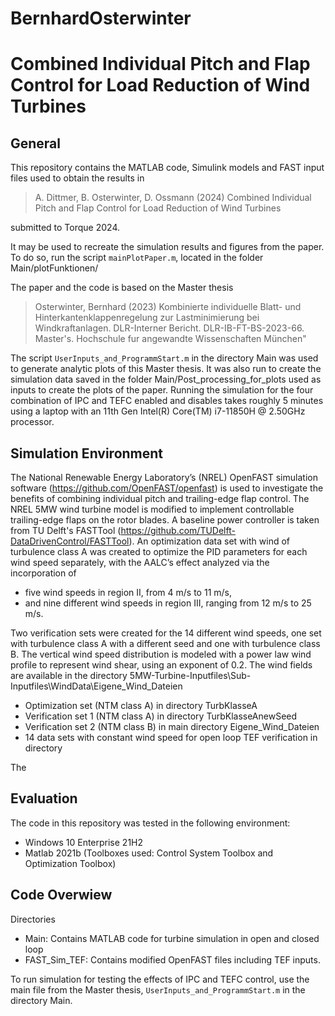 # BernhardOsterwinter

# Combined Individual Pitch and Flap Control for Load Reduction of Wind Turbines 
## General

This repository contains the MATLAB code, Simulink models and FAST input files used to obtain the results in 
> A. Dittmer, B. Osterwinter, D. Ossmann (2024) Combined Individual Pitch and Flap Control for Load Reduction of Wind Turbines

submitted to Torque 2024.

It may be used to recreate the simulation results and figures from the paper. To do so, run the script `mainPlotPaper.m`, located in the folder Main/plotFunktionen/

The paper and the code is based on the Master thesis 
> Osterwinter, Bernhard (2023) Kombinierte individuelle Blatt- und Hinterkantenklappenregelung zur Lastminimierung bei Windkraftanlagen. DLR-Interner Bericht. DLR-IB-FT-BS-2023-66. Master's. Hochschule fur angewandte Wissenschaften München"

The script `UserInputs_and_ProgrammStart.m` in the directory Main was used to generate analytic plots of this Master thesis. It was also run to create the simulation data saved in the folder Main/Post_processing_for_plots used as inputs to create the plots of the paper. Running the simulation for the four combination of IPC and TEFC enabled and disables takes roughly 5 minutes using a laptop with an 11th Gen Intel(R) Core(TM) i7-11850H @ 2.50GHz processor.

## Simulation Environment

The National Renewable Energy Laboratory’s (NREL) OpenFAST simulation software (https://github.com/OpenFAST/openfast) is used to investigate the benefits of combining individual pitch and trailing-edge flap control. The NREL 5MW wind turbine model is  modified to implement controllable trailing-edge flaps on the rotor blades.
A baseline power controller is taken from TU Delft's FASTTool (https://github.com/TUDelft-DataDrivenControl/FASTTool). An optimization data set with wind of turbulence class A was created to optimize the PID
parameters for each wind speed separately, with the AALC’s effect analyzed via the incorporation of 
* five wind speeds in region II, from 4 m/s to 11 m/s, 
* and nine different wind speeds in region III, ranging from 12 m/s to 25 m/s. 

Two verification sets were created for the 14 different wind speeds, one set with turbulence class A with a different seed and one with turbulence class B.
The vertical wind speed distribution is modeled with a power law wind profile to represent wind shear, using an exponent of 0.2. The wind fields are available in the directory 5MW-Turbine-Inputfiles\Sub-Inputfiles\WindData\Eigene_Wind_Dateien
* Optimization set (NTM class A) in directory TurbKlasseA
* Verification set 1 (NTM class A) in directory TurbKlasseAnewSeed
* Verification set 2 (NTM class B) in main directory Eigene_Wind_Dateien
* 14 data sets with constant wind speed for open loop TEF verification in directory

The  

## Evaluation 

The code in this repository was tested in the following environment:

* Windows 10 Enterprise 21H2
* Matlab 2021b (Toolboxes used: Control System Toolbox and Optimization Toolbox)

## Code Overwiew

Directories

* Main: Contains MATLAB code for turbine simulation in open and closed loop
* FAST_Sim_TEF: Contains modified OpenFAST files including TEF inputs. 

To run simulation for testing the effects of IPC and TEFC control, use the main file from the Master thesis, `UserInputs_and_ProgrammStart.m` in the directory Main.

